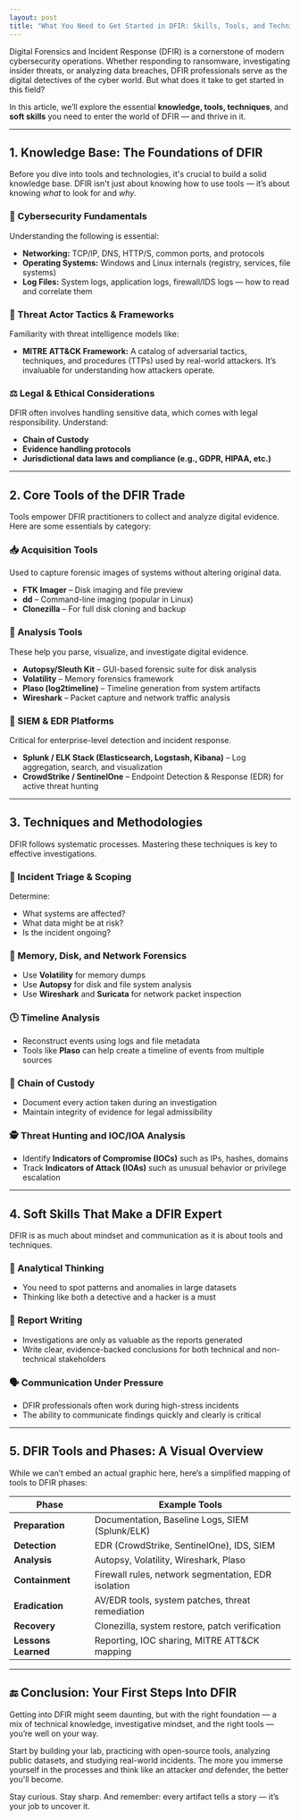 ```yaml
---
layout: post
title: "What You Need to Get Started in DFIR: Skills, Tools, and Techniques"
---
```


Digital Forensics and Incident Response (DFIR) is a cornerstone of modern cybersecurity operations. Whether responding to ransomware, investigating insider threats, or analyzing data breaches, DFIR professionals serve as the digital detectives of the cyber world. But what does it take to get started in this field?

In this article, we’ll explore the essential **knowledge, tools, techniques**, and **soft skills** you need to enter the world of DFIR — and thrive in it.

---

## **1. Knowledge Base: The Foundations of DFIR**

Before you dive into tools and technologies, it's crucial to build a solid knowledge base. DFIR isn't just about knowing how to use tools — it’s about knowing *what* to look for and *why*.

### 🔧 Cybersecurity Fundamentals

Understanding the following is essential:

* **Networking:** TCP/IP, DNS, HTTP/S, common ports, and protocols
* **Operating Systems:** Windows and Linux internals (registry, services, file systems)
* **Log Files:** System logs, application logs, firewall/IDS logs — how to read and correlate them

### 🧠 Threat Actor Tactics & Frameworks

Familiarity with threat intelligence models like:

* **MITRE ATT\&CK Framework:** A catalog of adversarial tactics, techniques, and procedures (TTPs) used by real-world attackers. It’s invaluable for understanding how attackers operate.

### ⚖️ Legal & Ethical Considerations

DFIR often involves handling sensitive data, which comes with legal responsibility. Understand:

* **Chain of Custody**
* **Evidence handling protocols**
* **Jurisdictional data laws and compliance (e.g., GDPR, HIPAA, etc.)**

---

## **2. Core Tools of the DFIR Trade**

Tools empower DFIR practitioners to collect and analyze digital evidence. Here are some essentials by category:

### 📥 Acquisition Tools

Used to capture forensic images of systems without altering original data.

* **FTK Imager** – Disk imaging and file preview
* **dd** – Command-line imaging (popular in Linux)
* **Clonezilla** – For full disk cloning and backup

### 🧪 Analysis Tools

These help you parse, visualize, and investigate digital evidence.

* **Autopsy/Sleuth Kit** – GUI-based forensic suite for disk analysis
* **Volatility** – Memory forensics framework
* **Plaso (log2timeline)** – Timeline generation from system artifacts
* **Wireshark** – Packet capture and network traffic analysis

### 🧭 SIEM & EDR Platforms

Critical for enterprise-level detection and incident response.

* **Splunk / ELK Stack (Elasticsearch, Logstash, Kibana)** – Log aggregation, search, and visualization
* **CrowdStrike / SentinelOne** – Endpoint Detection & Response (EDR) for active threat hunting

---

## **3. Techniques and Methodologies**

DFIR follows systematic processes. Mastering these techniques is key to effective investigations.

### 🚨 Incident Triage & Scoping

Determine:

* What systems are affected?
* What data might be at risk?
* Is the incident ongoing?

### 💾 Memory, Disk, and Network Forensics

* Use **Volatility** for memory dumps
* Use **Autopsy** for disk and file system analysis
* Use **Wireshark** and **Suricata** for network packet inspection

### 🕒 Timeline Analysis

* Reconstruct events using logs and file metadata
* Tools like **Plaso** can help create a timeline of events from multiple sources

### 🔗 Chain of Custody

* Document every action taken during an investigation
* Maintain integrity of evidence for legal admissibility

### 🕵️ Threat Hunting and IOC/IOA Analysis

* Identify **Indicators of Compromise (IOCs)** such as IPs, hashes, domains
* Track **Indicators of Attack (IOAs)** such as unusual behavior or privilege escalation

---

## **4. Soft Skills That Make a DFIR Expert**

DFIR is as much about mindset and communication as it is about tools and techniques.

### 🧠 Analytical Thinking

* You need to spot patterns and anomalies in large datasets
* Thinking like both a detective and a hacker is a must

### 📝 Report Writing

* Investigations are only as valuable as the reports generated
* Write clear, evidence-backed conclusions for both technical and non-technical stakeholders

### 🗣️ Communication Under Pressure

* DFIR professionals often work during high-stress incidents
* The ability to communicate findings quickly and clearly is critical

---

## **5. DFIR Tools and Phases: A Visual Overview**

While we can’t embed an actual graphic here, here’s a simplified mapping of tools to DFIR phases:

| **Phase**           | **Example Tools**                                   |
| ------------------- | --------------------------------------------------- |
| **Preparation**     | Documentation, Baseline Logs, SIEM (Splunk/ELK)     |
| **Detection**       | EDR (CrowdStrike, SentinelOne), IDS, SIEM           |
| **Analysis**        | Autopsy, Volatility, Wireshark, Plaso               |
| **Containment**     | Firewall rules, network segmentation, EDR isolation |
| **Eradication**     | AV/EDR tools, system patches, threat remediation    |
| **Recovery**        | Clonezilla, system restore, patch verification      |
| **Lessons Learned** | Reporting, IOC sharing, MITRE ATT\&CK mapping       |

---

## 🔚 Conclusion: Your First Steps Into DFIR

Getting into DFIR might seem daunting, but with the right foundation — a mix of technical knowledge, investigative mindset, and the right tools — you’re well on your way.

Start by building your lab, practicing with open-source tools, analyzing public datasets, and studying real-world incidents. The more you immerse yourself in the processes and think like an attacker *and* defender, the better you'll become.

Stay curious. Stay sharp. And remember: every artifact tells a story — it’s your job to uncover it.


